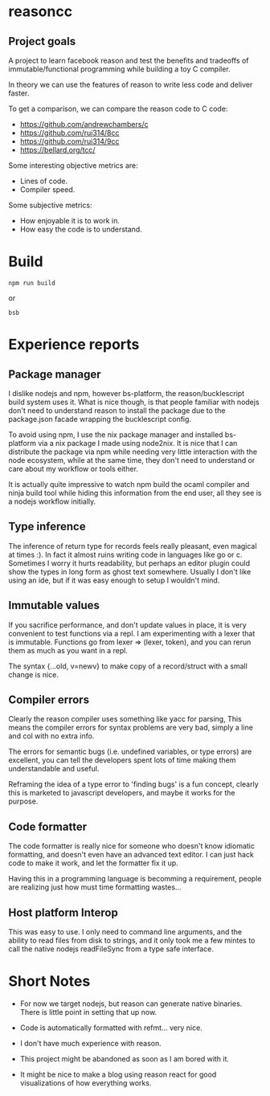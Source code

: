 # reasoncc

## Project goals

A project to learn facebook reason and test the benefits and tradeoffs
of immutable/functional programming while building a toy C compiler.

In theory we can use the features of reason to write less code and deliver faster.

To get a comparison, we can compare the reason code to C code:

- https://github.com/andrewchambers/c
- https://github.com/rui314/8cc
- https://github.com/rui314/9cc
- https://bellard.org/tcc/

Some interesting objective metrics are:

- Lines of code.
- Compiler speed.

Some subjective metrics:

- How enjoyable it is to work in.
- How easy the code is to understand.

# Build
```
npm run build
```
or
```
bsb
```

# Experience reports

## Package manager

I dislike nodejs and npm, however bs-platform, the reason/bucklescript
build system uses it. What is nice though, is that people familiar with
nodejs don't need to understand reason to install the package due to the
package.json facade wrapping the bucklescript config.

To avoid using npm, I use the nix package manager
and installed bs-platform via a nix package I made using node2nix.
It is nice that I can distribute the package via npm while
needing very little interaction with the node ecosystem, while at the same time,
they don't need to understand or care about my workflow or tools either.

It is actually quite impressive to watch npm build the ocaml compiler and ninja
build tool while hiding this information from the end user, all they see is 
a nodejs workflow initially.

## Type inference

The inference of return type for records feels really pleasant, even
magical at times :). In fact it almost ruins writing code in languages
like go or c. Sometimes I worry it hurts readability, but perhaps an 
editor plugin could show the types in long form as ghost text somewhere.
Usually I don't like using an ide, but if it was easy enough to setup
I wouldn't mind.

## Immutable values

If you sacrifice performance, and don't update values in place, it is very
convenient to test functions via a repl. I am experimenting with a lexer
that is immutable. Functions go from lexer => (lexer, token), and you
can rerun them as much as you want in a repl.

The syntax {...old, v=newv} to make copy of a record/struct with a small change is nice.

## Compiler errors

Clearly the reason compiler uses something like yacc for parsing, This means
the compiler errors for syntax problems are very bad, simply a line and col with
no extra info.

The errors for semantic bugs (i.e. undefined variables, or type errors)
are excellent, you can tell the developers spent lots of time making them
understandable and useful.

Reframing the idea of a type error to 'finding bugs' is a fun concept,
clearly this is marketed to javascript developers, and maybe it works for
the purpose.

## Code formatter

The code formatter is really nice for someone who doesn't know idiomatic formatting,
and doesn't even have an advanced text editor. I can just hack code to make it work, 
and let the formatter fix it up.

Having this in a programming language is becomming a requirement, people are realizing just
how must time formatting wastes...

## Host platform Interop

This was easy to use. I only need to command line arguments, and the ability to read files
from disk to strings, and it only took me a few mintes to call the native nodejs readFileSync
from a type safe interface.

# Short Notes
- For now we target nodejs, but reason can generate native binaries.
  There is little point in setting that up now.

- Code is automatically formatted with refmt... very nice.

- I don't have much experience with reason.

- This project might be abandoned as soon as I am bored with it.

- It might be nice to make a blog using reason react for good visualizations
  of how everything works.
